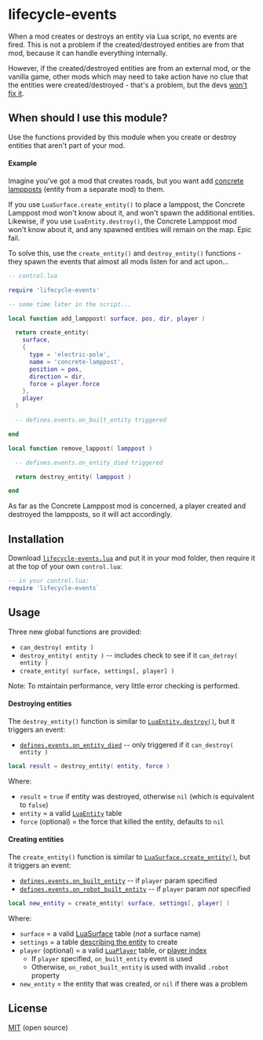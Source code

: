 # lifecycle-events

When a mod creates or destroys an entity via Lua script, no events are fired. This is not a problem if the created/destroyed entities are from that mod, because it can handle everything internally.

However, if the created/destroyed entities are from an external mod, or the vanilla game, other mods which may need to take action have no clue that the entities were created/destroyed - that's a problem, but the devs [won't fix it](https://forums.factorio.com/viewtopic.php?f=34&t=34952).

## When should I use this module?

Use the functions provided by this module when you create or destroy entities that aren't part of your mod.

#### Example

Imagine you've got a mod that creates roads, but you want add [concrete lampposts](https://mods.factorio.com/mods/Klonan/Concrete_Lamppost) (entity from a separate mod) to them.

If you use `LuaSurface.create_entity()` to place a lamppost, the Concrete Lamppost mod won't know about it, and won't spawn the additional entities. Likewise, if you use `LuaEntity.destroy()`, the Concrete Lamppost mod won't know about it, and any spawned entities will remain on the map. Epic fail.

To solve this, use the `create_entity()` and `destroy_entity()` functions - they spawn the events that almost all mods listen for and act upon...

```lua
-- control.lua

require 'lifecycle-events'

-- some time later in the script...

local function add_lamppost( surface, pos, dir, player )

  return create_entity(
    surface,
    {
      type = 'electric-pole',
      name = 'concrete-lamppost',
      position = pos,
      direction = dir,
      force = player.force
    },
    player
  )

  -- defines.events.on_built_entity triggered

end

local function remove_lappost( lamppost )

  -- defines.events.on_entity_died triggered

  return destroy_entity( lamppost )

end
```

As far as the Concrete Lamppost mod is concerned, a player created and destroyed the lampposts, so it will act accordingly.

## Installation

Download [`lifecycle-events.lua`](https://github.com/aubergine10/lifecycle-events/blob/master/lifecycle-events.lua) and put it in your mod folder, then require it at the top of your own `control.lua`:

```lua
-- in your control.lua:
require 'lifecycle-events`
```

## Usage

Three new global functions are provided:

* `can_destroy( entity )`
* `destroy_entity( entity )` -- includes check to see if it `can_detroy( entity )`
* `create_entity( surface, settings[, player] )`

Note: To mtaintain performance, very little error checking is performed.

#### Destroying entities

The `destroy_entity()` function is similar to [`LuaEntity.destroy()`](http://lua-api.factorio.com/latest/LuaEntity.html#LuaEntity.destroy), but it triggers an event:

* [`defines.events.on_entity_died`](http://lua-api.factorio.com/latest/events.html#on_entity_died) -- only triggered if it `can_destroy( entity )`


```lua
local result = destroy_entity( entity, force )
```

Where:

* `result` = `true` if entity was destroyed, otherwise `nil` (which is equivalent to `false`)
* `entity` = a valid [`LuaEntity`](http://lua-api.factorio.com/latest/LuaEntity.html) table
* `force` (optional) = the force that killed the entity, defaults to `nil`

#### Creating entities

The `create_entity()` function is similar to [`LuaSurface.create_entity()`](http://lua-api.factorio.com/latest/LuaSurface.html#LuaSurface.create_entity), but it triggers an event:

* [`defines.events.on_built_entity`](http://lua-api.factorio.com/latest/events.html#on_built_entity) -- if `player` param specified
* [`defines.events.on_robot_built_entity`](http://lua-api.factorio.com/latest/events.html#on_robot_built_entity) -- if `player` param _not_ specified

```lua
local new_entity = create_entity( surface, settings[, player] )
```

Where:

* `surface` = a valid [LuaSurface](http://lua-api.factorio.com/latest/LuaSurface.html) table (_not_ a surface name)
* `settings` = a table [describing the entity](http://lua-api.factorio.com/latest/LuaSurface.html#LuaSurface.create_entity) to create
* `player` (optional) = a valid [`LuaPlayer`](http://lua-api.factorio.com/latest/LuaPlayer.html) table, or [player index](http://lua-api.factorio.com/latest/LuaPlayer.html#LuaPlayer.index)
  * If `player` specified, `on_built_entity` event is used
  * Otherwise, `on_robot_built_entity` is used with invalid `.robot` property
* `new_entity` = the entity that was created, or `nil` if there was a problem

## License

[MIT](LICENSE) (open source)
